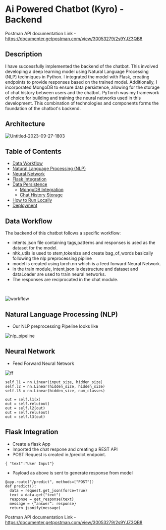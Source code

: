 # Ai Powered Chatbot (Kyro) - Backend

Postman API documentation Link - https://documenter.getpostman.com/view/30053279/2s9YJZ3QB8

## Description

I have successfully implemented the backend of the chatbot. This involved developing a deep learning model using Natural Language Processing (NLP) techniques in Python. I integrated the model with Flask, creating endpoints to provide responses based on the trained model. Additionally, I incorporated MongoDB to ensure data persistence, allowing for the storage of chat history between users and the chatbot. PyTorch was my framework of choice for building and training the neural networks used in this development. This combination of technologies and components forms the foundation of the chatbot's backend.

## Architecture
![Untitled-2023-09-27-1803](https://github.com/mdsimar1901/faq-chatbot-backend/assets/66200713/cceabfd7-4520-40a8-bb3f-82f51706a13e)

## Table of Contents
- [Data Workflow](#backend-workflow)
- [Natural Language Processing (NLP)](#natural-language-processing-nlp)
- [Neural Network](#neural-network)
- [Flask Integration](#flask-integration)
- [Data Persistence](#data-persistence)
   - [MongoDB Integration](#mongodb-integration)
   - [Chat History Storage](#chat-history-storage)
- [How to Run Locally](#how-to-run-locally)
- [Deployment](#deployment)


## Data Workflow

The backend of this chatbot follows a specific workflow:

- intents.json file containing tags,patterns and responses is used as the dataset for the model.
- nltk_utils is used to stem,tokenize and create bag_of_words basically following the nlp preprocessing pipline
- model is created using torch.nn which is a feed forward Neural Network.
- in the train module, intent.json is destructure and dataset and dataLoader are used to train neural networks.
- The responses are reciprocated in the chat module.
<br/>

![workflow](https://github.com/mdsimar1901/faq-chatbot-backend/assets/66200713/2898f4cb-805d-403d-aacf-42c1f54eee00)

## Natural Language Processing (NLP)
- Our NLP preprocessing Pipeline looks like

![nlp_pipeline](https://github.com/mdsimar1901/faq-chatbot-backend/assets/66200713/6aa58fac-a672-4a93-be56-97acd598da4a)

## Neural Network
- Feed Forward Neural Network

![ff](https://github.com/mdsimar1901/faq-chatbot-backend/assets/66200713/9c8b7a47-2875-4f38-9aa6-22d997b43be5)

```
self.l1 = nn.Linear(input_size, hidden_size)
self.l2 = nn.Linear(hidden_size, hidden_size)
self.l3 = nn.Linear(hidden_size, num_classes)
```
```
out = self.l1(x)
out = self.relu(out)
out = self.l2(out)
out = self.relu(out)
out = self.l3(out)
```

## Flask Integration
- Create a flask App
- Imported the chat respone and creating a REST API
- POST Request is created in /predict endpoint.
```
{ "text":"User Input"}
```
- Payload as above is sent to generate response from model

```
@app.route("/predict", methods=["POST"])
def predict():
  data = request.get_json(force=True)
  text = data.get("text")
  response = get_response(text)
  message = {"answer": response}
  return jsonify(message)
```

Postman API documentation Link - https://documenter.getpostman.com/view/30053279/2s9YJZ3QB8


